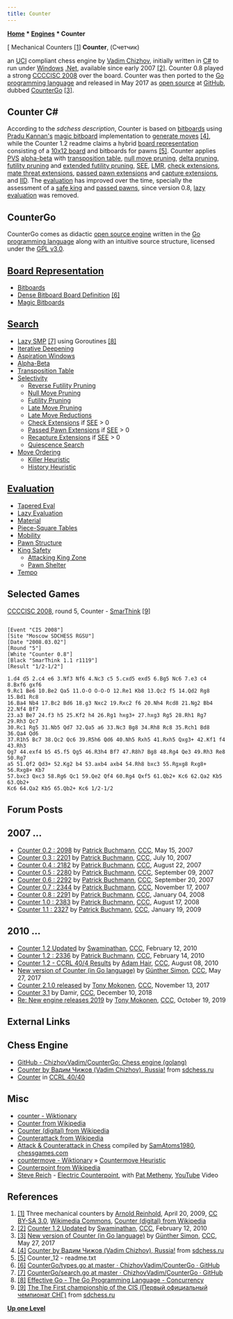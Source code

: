 ```yaml
---
title: Counter
---
```

**[Home](Home "Home") * [Engines](Engines "Engines") * Counter**

\[ Mechanical Counters <a id="cite-note-1" href="#cite-ref-1">[1]</a>
**Counter**, (Счетчик)

an [UCI](UCI "UCI") compliant chess engine by [Vadim Chizhov](index.php?title=Vadim_Chizhov&action=edit&redlink=1 "Vadim Chizhov (page does not exist)"), initially written in [C#](C_sharp "C sharp") to run under [Windows](Windows "Windows") [.Net](https://en.wikipedia.org/wiki/.NET_Framework), available since early 2007 <a id="cite-note-2" href="#cite-ref-2">[2]</a>.
Counter 0.8 played a strong [CCCCISC 2008](CCCCISC_2008 "CCCCISC 2008") over the board. Counter was then ported to the [Go programming language](</Go_(Programming_Language)> "Go (Programming Language)") and released in May 2017 as [open source](Category:Open_Source "Category:Open Source") at [GitHub](https://en.wikipedia.org/wiki/GitHub), dubbed [CounterGo](#countergo) <a id="cite-note-3" href="#cite-ref-3">[3]</a>.

## Counter C\#

According to the *sdchess description*, Counter is based on [bitboards](Bitboards "Bitboards") using [Pradu Kannan's](Pradu_Kannan "Pradu Kannan") [magic bitboard](Magic_Bitboards "Magic Bitboards") implementation to [generate moves](Move_Generation "Move Generation") <a id="cite-note-4" href="#cite-ref-4">[4]</a>,
while the Counter 1.2 readme claims a hybrid [board representation](Board_Representation "Board Representation") consisting of a [10x12 board](10x12_Board "10x12 Board") and bitboards for pawns <a id="cite-note-5" href="#cite-ref-5">[5]</a>.
Counter applies [PVS](Principal_Variation_Search "Principal Variation Search") [alpha-beta](Alpha-Beta "Alpha-Beta") with [transposition table](Transposition_Table "Transposition Table"), [null move pruning](Null_Move_Pruning "Null Move Pruning"), [delta pruning](Delta_Pruning "Delta Pruning"), [futility pruning](Futility_Pruning "Futility Pruning") and [extended futility pruning](Futility_Pruning#Extendedfutilitypruning "Futility Pruning"),
[SEE](Static_Exchange_Evaluation "Static Exchange Evaluation"), [LMR](Late_Move_Reductions "Late Move Reductions"), [check extensions](Check_Extensions "Check Extensions"), [mate threat extensions](Mate_Threat_Extensions "Mate Threat Extensions"), [passed pawn extensions](Passed_Pawn_Extensions "Passed Pawn Extensions") and [capture extensions](Capture_Extensions "Capture Extensions"), and [IID](Internal_Iterative_Deepening "Internal Iterative Deepening").
The [evaluation](Evaluation "Evaluation") has improved over the time, specially the assessment of a [safe king](King_Safety "King Safety") and [passed pawns](Passed_Pawn "Passed Pawn"), since version 0.8, [lazy evaluation](Lazy_Evaluation "Lazy Evaluation") was removed.

## CounterGo

CounterGo comes as didactic [open source engine](Category:Open_Source "Category:Open Source") written in the [Go programming language](</Go_(Programming_Language)> "Go (Programming Language)")
along with an intuitive source structure, licensed under the [GPL v3.0](Free_Software_Foundation#GPL "Free Software Foundation").

## [Board Representation](Board_Representation "Board Representation")

- [Bitboards](Bitboards "Bitboards")
- [Dense Bitboard Board Definition](Bitboard_Board-Definition#SixTwo "Bitboard Board-Definition") <a id="cite-note-6" href="#cite-ref-6">[6]</a>
- [Magic Bitboards](Magic_Bitboards "Magic Bitboards")

## [Search](Search "Search")

- [Lazy SMP](Lazy_SMP "Lazy SMP") <a id="cite-note-7" href="#cite-ref-7">[7]</a> using Goroutines <a id="cite-note-8" href="#cite-ref-8">[8]</a>
- [Iterative Deepening](Iterative_Deepening "Iterative Deepening")
- [Aspiration Windows](Aspiration_Windows "Aspiration Windows")
- [Alpha-Beta](Alpha-Beta "Alpha-Beta")
- [Transposition Table](Transposition_Table "Transposition Table")
- [Selectivity](Selectivity "Selectivity")
  - [Reverse Futility Pruning](Reverse_Futility_Pruning "Reverse Futility Pruning")
  - [Null Move Pruning](Null_Move_Pruning "Null Move Pruning")
  - [Futility Pruning](Futility_Pruning "Futility Pruning")
  - [Late Move Pruning](Futility_Pruning#MoveCountBasedPruning "Futility Pruning")
  - [Late Move Reductions](Late_Move_Reductions "Late Move Reductions")
  - [Check Extensions](Check_Extensions "Check Extensions") if [SEE](Static_Exchange_Evaluation "Static Exchange Evaluation") > 0
  - [Passed Pawn Extensions](Passed_Pawn_Extensions "Passed Pawn Extensions") if [SEE](Static_Exchange_Evaluation "Static Exchange Evaluation") > 0
  - [Recapture Extensions](Recapture_Extensions "Recapture Extensions") if [SEE](Static_Exchange_Evaluation "Static Exchange Evaluation") > 0
  - [Quiescence Search](Quiescence_Search "Quiescence Search")
- [Move Ordering](Move_Ordering "Move Ordering")
  - [Killer Heuristic](Killer_Heuristic "Killer Heuristic")
  - [History Heuristic](History_Heuristic "History Heuristic")

## [Evaluation](Evaluation "Evaluation")

- [Tapered Eval](Tapered_Eval "Tapered Eval")
- [Lazy Evaluation](Lazy_Evaluation "Lazy Evaluation")
- [Material](Material "Material")
- [Piece-Square Tables](Piece-Square_Tables "Piece-Square Tables")
- [Mobility](Mobility "Mobility")
- [Pawn Structure](Pawn_Structure "Pawn Structure")
- [King Safety](King_Safety "King Safety")
  - [Attacking King Zone](King_Safety#Attacking "King Safety")
  - [Pawn Shelter](King_Safety#PawnShield "King Safety")
- [Tempo](Tempo "Tempo")

## Selected Games

[CCCCISC 2008](CCCCISC_2008 "CCCCISC 2008"), round 5, Counter - [SmarThink](SmarThink "SmarThink") <a id="cite-note-9" href="#cite-ref-9">[9]</a>

```

[Event "CIS 2008"]
[Site "Moscow SDCHESS RGSU"]
[Date "2008.03.02"]
[Round "5"]
[White "Counter 0.8"]
[Black "SmarThink 1.1 r1119"]
[Result "1/2-1/2"]

1.d4 d5 2.c4 e6 3.Nf3 Nf6 4.Nc3 c5 5.cxd5 exd5 6.Bg5 Nc6 7.e3 c4 8.Bxf6 gxf6 
9.Rc1 Be6 10.Be2 Qa5 11.O-O O-O-O 12.Re1 Kb8 13.Qc2 f5 14.Qd2 Rg8 15.Bd1 Rc8 
16.Ba4 Nb4 17.Bc2 Bd6 18.g3 Nxc2 19.Rxc2 f6 20.Nh4 Rcd8 21.Ng2 Bb4 22.Nf4 Bf7 
23.a3 Be7 24.f3 h5 25.Kf2 h4 26.Rg1 hxg3+ 27.hxg3 Rg5 28.Rh1 Rg7 29.Rh3 Qc7 
30.Rc1 Rg5 31.Nb5 Qd7 32.Qa5 a6 33.Nc3 Bg8 34.Rh8 Rc8 35.Rch1 Bd8 36.Qa4 Qd6 
37.R1h5 Bc7 38.Qc2 Qc6 39.R5h6 Qd6 40.Nh5 Rxh5 41.Rxh5 Qxg3+ 42.Kf1 f4 43.Rh3 
Qg7 44.exf4 b5 45.f5 Qg5 46.R3h4 Bf7 47.R8h7 Bg8 48.Rg4 Qe3 49.Rh3 Re8 50.Rg7 
a5 51.Qf2 Qd3+ 52.Kg2 b4 53.axb4 axb4 54.Rh8 bxc3 55.Rgxg8 Rxg8+ 56.Rxg8+ Kb7 
57.bxc3 Qxc3 58.Rg6 Qc1 59.Qe2 Qf4 60.Rg4 Qxf5 61.Qb2+ Kc6 62.Qa2 Kb5 63.Qb2+ 
Kc6 64.Qa2 Kb5 65.Qb2+ Kc6 1/2-1/2

```

## Forum Posts

## 2007 ...

- [Counter 0.2 : 2098](http://www.talkchess.com/forum/viewtopic.php?t=13788) by [Patrick Buchmann](Patrick_Buchmann "Patrick Buchmann"), [CCC](CCC "CCC"), May 15, 2007
- [Counter 0.3 : 2201](http://www.talkchess.com/forum/viewtopic.php?t=14991) by [Patrick Buchmann](Patrick_Buchmann "Patrick Buchmann"), [CCC](CCC "CCC"), July 10, 2007
- [Counter 0.4 : 2182](http://www.talkchess.com/forum/viewtopic.php?t=15966) by [Patrick Buchmann](Patrick_Buchmann "Patrick Buchmann"), [CCC](CCC "CCC"), August 22, 2007
- [Counter 0.5 : 2280](http://www.talkchess.com/forum/viewtopic.php?t=16367) by [Patrick Buchmann](Patrick_Buchmann "Patrick Buchmann"), [CCC](CCC "CCC"), September 09, 2007
- [Counter 0.6 : 2292](http://www.talkchess.com/forum/viewtopic.php?t=16573) by [Patrick Buchmann](Patrick_Buchmann "Patrick Buchmann"), [CCC](CCC "CCC"), September 20, 2007
- [Counter 0.7 : 2344](http://www.talkchess.com/forum/viewtopic.php?t=17916) by [Patrick Buchmann](Patrick_Buchmann "Patrick Buchmann"), [CCC](CCC "CCC"), November 17, 2007
- [Counter 0.8 : 2291](http://www.talkchess.com/forum/viewtopic.php?t=18741) by [Patrick Buchmann](Patrick_Buchmann "Patrick Buchmann"), [CCC](CCC "CCC"), January 04, 2008
- [Counter 1.0 : 2383](http://www.talkchess.com/forum/viewtopic.php?t=23071) by [Patrick Buchmann](Patrick_Buchmann "Patrick Buchmann"), [CCC](CCC "CCC"), August 17, 2008
- [Counter 1.1 : 2327](http://www.talkchess.com/forum/viewtopic.php?t=26110) by [Patrick Buchmann](Patrick_Buchmann "Patrick Buchmann"), [CCC](CCC "CCC"), January 19, 2009

## 2010 ...

- [Counter 1.2 Updated](http://www.talkchess.com/forum/viewtopic.php?t=32564) by [Swaminathan](Swaminathan_Natarajan "Swaminathan Natarajan"), [CCC](CCC "CCC"), February 12, 2010
- [Counter 1.2 : 2336](http://www.talkchess.com/forum/viewtopic.php?t=32613) by [Patrick Buchmann](Patrick_Buchmann "Patrick Buchmann"), [CCC](CCC "CCC"), February 14, 2010
- [Counter 1.2 - CCRL 40/4 Results](http://www.talkchess.com/forum/viewtopic.php?t=35733) by [Adam Hair](Adam_Hair "Adam Hair"), [CCC](CCC "CCC"), August 08, 2010
- [New version of Counter (in Go language)](http://www.talkchess.com/forum/viewtopic.php?t=64099) by [Günther Simon](G%C3%BCnther_Simon "Günther Simon"), [CCC](CCC "CCC"), May 27, 2017
- [Counter 2.1.0 released](http://www.talkchess.com/forum/viewtopic.php?t=65717) by [Tony Mokonen](index.php?title=Tony_Mokonen&action=edit&redlink=1 "Tony Mokonen (page does not exist)"), [CCC](CCC "CCC"), November 13, 2017
- [Counter 3.1](http://www.talkchess.com/forum3/viewtopic.php?f=2&t=69221) by Damir, [CCC](CCC "CCC"), December 10, 2018
- [Re: New engine releases 2019](http://www.talkchess.com/forum3/viewtopic.php?f=2&t=69754&start=374) by [Tony Mokonen](index.php?title=Tony_Mokonen&action=edit&redlink=1 "Tony Mokonen (page does not exist)"), [CCC](CCC "CCC"), October 19, 2019

## External Links

## Chess Engine

- [GitHub - ChizhovVadim/CounterGo: Chess engine (golang)](https://github.com/ChizhovVadim/CounterGo)
- [Counter by Вадим Чижов (Vadim Chizhov), Russia!](http://www.sdchess.ru/Counter.htm) from [sdchess.ru](http://www.sdchess.ru/)
- [Counter](http://www.computerchess.org.uk/ccrl/4040/cgi/compare_engines.cgi?family=Counter&print=Rating+list&print=Results+table&print=LOS+table&print=Ponder+hit+table&print=Eval+difference+table&print=Comopp+gamenum+table&print=Overlap+table&print=Score+with+common+opponents) in [CCRL 40/40](CCRL "CCRL")

## Misc

- [counter - Wiktionary](https://en.wiktionary.org/wiki/counter)
- [Counter from Wikipedia](https://en.wikipedia.org/wiki/Counter)
- [Counter (digital) from Wikipedia](<https://en.wikipedia.org/wiki/Counter_(digital)>)
- [Counterattack from Wikipedia](https://en.wikipedia.org/wiki/Counterattack)
- [Attack & Counterattack in Chess](https://www.chessgames.com/perl/chesscollection?cid=1018347) compiled by [SamAtoms1980](http://www.chessgames.com/perl/chessuser?username=SamAtoms1980), [chessgames.com](http://www.chessgames.com/index.html)
- [countermove - Wiktionary](https://en.wiktionary.org/wiki/countermove) » [Countermove Heuristic](Countermove_Heuristic "Countermove Heuristic")
- [Counterpoint from Wikipedia](https://en.wikipedia.org/wiki/Counterpoint)
- [Steve Reich](https://en.wikipedia.org/wiki/Steve_Reich) - [Electric Counterpoint](https://en.wikipedia.org/wiki/Electric_Counterpoint), with [Pat Metheny](Category:Pat_Metheny "Category:Pat Metheny"), [YouTube](https://en.wikipedia.org/wiki/YouTube) Video

## References

1. <a id="cite-ref-1" href="#cite-note-1">[1]</a> Three mechanical counters by [Arnold Reinhold](https://commons.wikimedia.org/wiki/User:ArnoldReinhold), April 20, 2009, [CC BY-SA 3.0](https://creativecommons.org/licenses/by-sa/3.0/deed.en), [Wikimedia Commons](https://en.wikipedia.org/wiki/Wikimedia_Commons), [Counter (digital) from Wikipedia](<https://en.wikipedia.org/wiki/Counter_(digital)>)
1. <a id="cite-ref-2" href="#cite-note-2">[2]</a> [Counter 1.2 Updated](http://www.talkchess.com/forum/viewtopic.php?t=32564) by [Swaminathan](Swaminathan_Natarajan "Swaminathan Natarajan"), [CCC](CCC "CCC"), February 12, 2010
1. <a id="cite-ref-3" href="#cite-note-3">[3]</a> [New version of Counter (in Go language)](http://www.talkchess.com/forum/viewtopic.php?t=64099) by [Günther Simon](G%C3%BCnther_Simon "Günther Simon"), [CCC](CCC "CCC"), May 27, 2017
1. <a id="cite-ref-4" href="#cite-note-4">[4]</a> [Counter by Вадим Чижов (Vadim Chizhov), Russia!](http://www.sdchess.ru/Counter.htm) from [sdchess.ru](http://www.sdchess.ru/)
1. <a id="cite-ref-5" href="#cite-note-5">[5]</a> Counter_12 - readme.txt
1. <a id="cite-ref-6" href="#cite-note-6">[6]</a> [CounterGo/types.go at master · ChizhovVadim/CounterGo · GitHub](https://github.com/ChizhovVadim/CounterGo/blob/master/common/types.go)
1. <a id="cite-ref-7" href="#cite-note-7">[7]</a> [CounterGo/search.go at master · ChizhovVadim/CounterGo · GitHub](https://github.com/ChizhovVadim/CounterGo/blob/master/engine/search.go)
1. <a id="cite-ref-8" href="#cite-note-8">[8]</a> [Effective Go - The Go Programming Language - Concurrency](https://golang.org/doc/effective_go.html#concurrency)
1. <a id="cite-ref-9" href="#cite-note-9">[9]</a> [The The First championship of the CIS (Первый официальный чемпионат СНГ)](http://www.sdchess.ru/Tournaments/Cis_official_1.htm) from [sdchess.ru](http://www.sdchess.ru/)

**[Up one Level](Engines "Engines")**

